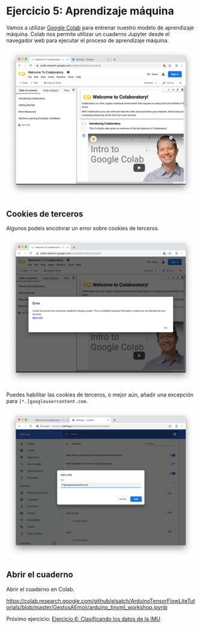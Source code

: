 # Ejercicio 5: Aprendizaje máquina

Vamos a utilizar [Google Colab](https://colab.research.google.com) para entrenar nuestro modelo de aprendizaje máquina. Colab nos permite utilizar un cuaderno Jupyter desde el navegador web para ejecutar el proceso de aprendizaje máquina.

![Captura de pantalla del sitio web de Google Colab](../images/colab.png)

## Cookies de terceros

Algunos podeis encotnrar un error sobre cookies de terceros.

![Captura de pantalla del error sobre cookies de terceros en el sitio web de Google Colab](../images/colab-error.png)

Puedes habilitar las cookies de terceros, o mejor aún, añadir una excepción para `[*.]googleusercontent.com`.

![Captura de pantalla sobre cómo añadir una excepción para cookies de terceros para googleusercontent.com](../images/colab-3rd-party-cookie-exception.png)

## Abrir el cuaderno

Abrir el cuaderno en Colab.

https://colab.research.google.com/github/elsatch/ArduinoTensorFlowLiteTutorials/blob/master/GestosAEmoji/arduino_tinyml_workshop.ipynb

Próximo ejercicio: [Ejercicio 6: Clasificando los datos de la IMU](exercise6.md)
